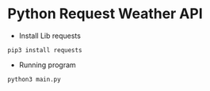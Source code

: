 # Python Request Weather API

* Install Lib requests
```
pip3 install requests
```

* Running program
```
python3 main.py
```
